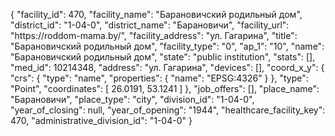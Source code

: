{
    "facility_id": 470,
    "facility_name": "Барановичский родильный дом",
    "district_id": "1-04-0",
    "district_name": "Барановичи",
    "facility_url": "https:\/\/roddom-mama.by\/",
    "facility_address": "ул. Гагарина",
    "title": "Барановичский родильный дом",
    "facility_type": "0",
    "ap_1": "10",
    "name": "Барановичский родильный дом",
    "state": "public institution",
    "stats": [],
    "med_id": 10214348,
    "address": "ул. Гагарина",
    "devices": [],
    "coord_x_y": {
        "crs": {
            "type": "name",
            "properties": {
                "name": "EPSG:4326"
            }
        },
        "type": "Point",
        "coordinates": [
            26.0191,
            53.1241
        ]
    },
    "job_offers": [],
    "place_name": "Барановичи",
    "place_type": "city",
    "division_id": "1-04-0",
    "year_of_closing": null,
    "year_of_opening": "1944",
    "healthcare_facility_key": 470,
    "administrative_division_id": "1-04-0"
}